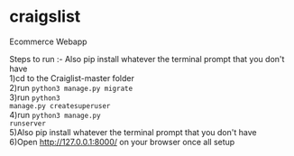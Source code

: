 # craigslist
 Ecommerce Webapp

Steps to run :-
Also pip install whatever the terminal prompt that you don't have<br />
1)cd to the Craiglist-master folder <br />
2)run <code>python3 manage.py migrate</code><br />
3)run <code>python3 manage.py createsuperuser</code><br />
4)run <code>python3 manage.py runserver</code><br />
5)Also pip install whatever the terminal prompt that you don't have<br />
6)Open http://127.0.0.1:8000/ on your browser once all setup<br />

